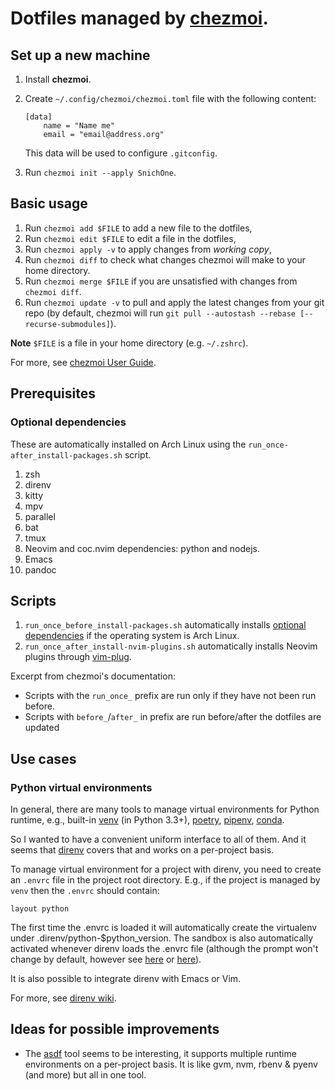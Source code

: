 # Dotfiles managed by [chezmoi](https://www.chezmoi.io/).

## Set up a new machine

1.  Install **chezmoi**.
2.  Create `~/.config/chezmoi/chezmoi.toml` file with the following content:

        [data]
            name = "Name me"
            email = "email@address.org"

    This data will be used to configure `.gitconfig`.
3.  Run `chezmoi init --apply SnichOne`.

## Basic usage

1. Run `chezmoi add $FILE` to add a new file to the dotfiles,
2. Run `chezmoi edit $FILE` to edit a file in the dotfiles,
3. Run `chezmoi apply -v` to apply changes from *working copy*,
4. Run `chezmoi diff` to check what changes chezmoi will make to your home directory.
5. Run `chezmoi merge $FILE` if you are unsatisfied with changes from `chezmoi diff`.
6. Run `chezmoi update -v` to pull and apply the latest changes from your git
   repo (by default, chezmoi will run `git pull --autostash --rebase
   [--recurse-submodules]`).

**Note** `$FILE` is a file in your home directory (e.g. `~/.zshrc`).

For more, see [chezmoi User Guide](https://www.chezmoi.io/user-guide/command-overview/).


## Prerequisites

### Optional dependencies

These are automatically installed on Arch Linux using the
`run_once-after_install-packages.sh` script.

1. zsh
2. direnv
3. kitty
4. mpv
5. parallel
6. bat
7. tmux
8. Neovim and coc.nvim dependencies: python and nodejs.
9. Emacs
10. pandoc

## Scripts

1. `run_once_before_install-packages.sh` automatically installs [optional
   dependencies](#optional-dependencies) if the operating system is Arch Linux.
2. `run_once_after_install-nvim-plugins.sh` automatically installs Neovim
   plugins through [vim-plug](https://github.com/junegunn/vim-plug).

Excerpt from chezmoi's documentation:

- Scripts with the `run_once_` prefix are run only if they have not been run
  before.
- Scripts with `before_`/`after_` in prefix are run before/after the dotfiles
  are updated

## Use cases

### Python virtual environments

In general, there are many tools to manage virtual environments for Python
runtime, e.g., built-in [venv](https://docs.python.org/3/library/venv.html) (in Python 3.3+),
[poetry](https://python-poetry.org/),
[pipenv](https://pipenv.pypa.io/en/latest/), [conda](https://conda.io/).

So I wanted to have a convenient uniform interface to all of them. And it seems
that [direnv](https://direnv.net/) covers that and works on a per-project basis.

To manage virtual environment for a project with direnv, you need to create an
`.envrc` file in the project root directory. E.g., if the project is managed by
`venv` then the `.envrc` should contain:

    layout python

The first time the .envrc is loaded it will automatically create the virtualenv
under .direnv/python-$python_version. The sandbox is also automatically
activated whenever direnv loads the .envrc file (although the prompt won't
change by default, however see [here](https://github.com/direnv/direnv/wiki/PS1)
or [here](https://github.com/direnv/direnv/wiki/Python#restoring-the-ps1)).

It is also possible to integrate direnv with Emacs or Vim.

For more, see [direnv wiki](https://github.com/direnv/direnv/wiki/Python#restoring-the-ps1).


## Ideas for possible improvements

- The [asdf](https://asdf-vm.com/) tool seems to be interesting, it supports
  multiple runtime environments on a per-project basis. It is like gvm, nvm,
  rbenv & pyenv (and more) but all in one tool.
